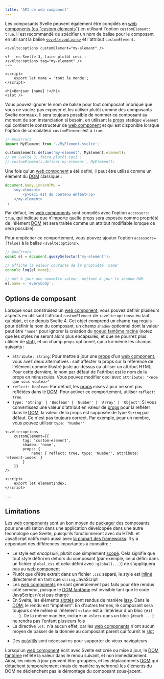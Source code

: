 ```yaml
---
title: 'API de web component'
---
```


Les composants Svelte peuvent également être compilés en [web components (ou "custom elements")](/docs/web#web-component) en utilisant l'option `customElement: true`. Il est recommandé de spécifier un nom de balise pour le composant en utilisant la balise [`<svelte:options>`](/docs/special-elements#svelte-options) et l'attribut `customElement`.

```svelte
<svelte:options customElement="my-element" />

<!-- en Svelte 3, faire plutôt ceci :
<svelte:options tag="my-element" />
-->

<script>
	export let name = 'tout le monde';
</script>

<h1>Bonjour {name} !</h1>
<slot />
```

Vous pouvez ignorer le nom de balise pour tout composant imbriqué que vous ne voulez pas exposer et les utiliser plutôt comme des composants Svelte normaux. Il sera toujours possible de nommer ce composant au moment de son instanciation si besoin, en utilisant la <span class="vo">[props](/docs/sveltejs#props)</span> statique `element` qui contient le constructeur de <span class="vo">[web component](/docs/web#web-component)</span> et qui est disponible lorsque l'option de compilateur `customElement` est à `true`.

```js
// @noErrors
import MyElement from './MyElement.svelte';

customElements.define('my-element', MyElement.element);
// en Svelte 3, faire plutôt ceci :
// customElements.define('my-element', MyElement);
```

Une fois qu'un <span class="vo">[web component](/docs/web#web-component)</span> a été défini, il peut être utilisé comme un élément du <span class="vo">[DOM](/docs/web#dom)</span> classique :

```js
document.body.innerHTML = `
	<my-element>
		<p>Ceci est du contenu enfant</p>
	</my-element>
`;
```

Par défaut, les <span class="vo">[web components](/docs/web#web-component)</span> sont compilés avec l'option `accessors: true`, qui indique que n'importe quelle [props](/docs/basic-markup#attributs-et-props) sera exposée comme propriété de l'élément <span class="vo">[DOM](/docs/web#dom)</span> (et sera traitée comme un attribut modifiable lorsque ce sera possible).

Pour empêcher ce comportement, vous pouvez ajouter l'option `accessors={false}` à la balise `<svelte:options>`.

```js
// @noErrors
const el = document.querySelector('my-element');

// affiche la valeur courante de la propriété 'name'
console.log(el.name);

// met à jour une nouvelle valeur, mettant à jour le shadow DOM
el.name = 'everybody';
```

## Options de composant

Lorsque vous construisez un <span class="vo">[web component](/docs/web#web-component)</span>, vous pouvez définir plusieurs aspects en utilisant l'attribut `customElement` de `<svelte:options>` en tant qu'objet, et ce depuis Svelte 4. Cet objet comprend un champ `tag` requis pour définir le nom du composant, un champ `shadow` optionnel dont la valeur peut être `"none"` pour ignorer la création du [noeud fantôme racine](/docs/javascript#shadow-dom) (notez que les styles ne seront alors plus encapsulés, et que ne pourrez plus utiliser de <span class="vo">[slot](/docs/sveltejs#slot)</span>), et un champ `props` optionnel, qui a lui-même les champs suivants :

- `attribute: string`: Pour mettre à jour une <span class="vo">[props](/docs/sveltejs#props)</span> d'un <span class="vo">[web component](/docs/web#web-component)</span>, vous avez deux alternatives : soit affecter la props sur la référence de l'élément comme illustré juste au-dessus ou utiliser un attribut HTML. Pour cette dernière, le nom par défaut de l'attribut est le nom de la props en minuscules. Vous pouvez modifier ceci avec `attribute: "<nom que vous voulez>"`
- `reflect: boolean`: Par défaut, les <span class="vo">[props](/docs/sveltejs#props)</span> mises à jour ne sont pas reflétées dans le <span class="vo">[DOM](/docs/web#dom)</span>. Pour activer ce comportement, utiliser `reflect: true`.
- `type: 'String' | 'Boolean' | 'Number' | 'Array' | 'Object'`: Si vous convertissez une valeur d'attribut en valeur de <span class="vo">[props](/docs/sveltejs#props)</span> pour la refléter dans le <span class="vo">[DOM](/docs/web#dom)</span>, la valeur de la props est supposée de type `String` par défaut. Ce n'est pas toujours correct. Par exemple, pour un nombre, vous pouvez utiliser `type: "Number"`

```svelte
<svelte:options
	customElement={{
		tag: 'custom-element',
		shadow: 'none',
		props: {
			name: { reflect: true, type: 'Number', attribute: 'element-index' }
		}
	}}
/>

<script>
	export let elementIndex;
</script>

...
```

## Limitations

Les <span class="vo">[web components](/docs/web#web-component)</span> sont un bon moyen de <span class="vo">[packager](/docs/web#bundler-packager)</span> des composants pour une utilisation dans une application développée dans une autre technologie que Svelte, puisqu'ils fonctionneront avec du HTML et JavaScript natifs mais aussi avec [la plupart des frameworks](https://custom-elements-everywhere.com/). Il y a cependant des différences importantes à connaître :

- Le style est _encapsulé_, plutôt que simplement <span class="vo">[scopé](/docs/development#scope)</span>. Cela signifie que tout style défini en dehors du composant (par exemple, celui défini dans un fichier `global.css` et celui défini avec `:global(...)`) ne s'appliquera pas au <span class="vo">[web component](/docs/web#web-component)</span>
- Plutôt que d'être extrait dans un fichier `.css` séparé, le style est <span class="vo">[inliné](/docs/javascript#inline)</span> directement en tant que `string` JavaScript
- Les <span class="vo">[web components](/docs/web#web-component)</span> ne sont généralement pas faits pour être rendus côté serveur, puisque le <span class="vo">[DOM fantôme](/docs/javascript#shadow-dom)</span> est invisible tant que le code JavaScript n'est pas chargé
- En Svelte, les éléments <span class="vo">[slottés](/docs/sveltejs#slot)</span> sont rendus de manière <span class="vo">[lazy](/docs/web#lazy-loading)</span>. Dans le <span class="vo">[DOM](/docs/web#dom)</span>, le rendu est "impatient". En d'autres termes, le composant sera toujours créé même si l'élément `<slot>` est à l'intérieur d'un bloc `{#if ...}`. De la même manière, inclure un `<slot>` dans un bloc `{#each ...}` ne rendra pas l'enfant plusieurs fois
- La directive `let:` n'a aucun effet, car les <span class="vo">[web components](/docs/web#web-component)</span> n'ont aucun moyen de passer de la donnée au composant parent qui fournit le <span class="vo">[slot](/docs/sveltejs#slot)</span>
* Des <span class="vo">[polyfills](/docs/javascript#polyfill)</span> sont nécessaires pour supporter de vieux navigateurs

Lorsqu'un <span class="vo">[web component](/docs/web#web-component)</span> écrit avec Svelte est créé ou mise à jour, le <span class="vo">[DOM fantôme](/docs/javascript#shadow-dom)</span> reflète la valeur dans le rendu suivant, et non immédiatement. Ainsi, les mises à jour peuvent être groupées, et les déplacements <span class="vo">[DOM](/docs/web#dom)</span> qui détachent temporairement (mais de manière synchrone) les éléments du DOM ne déclenchent pas le démontage du composant sous-jacent.
